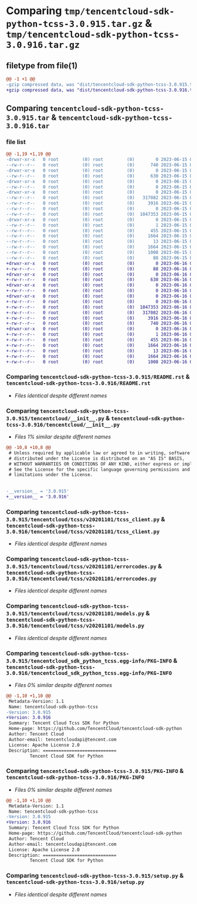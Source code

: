 # Comparing `tmp/tencentcloud-sdk-python-tcss-3.0.915.tar.gz` & `tmp/tencentcloud-sdk-python-tcss-3.0.916.tar.gz`

## filetype from file(1)

```diff
@@ -1 +1 @@
-gzip compressed data, was "dist/tencentcloud-sdk-python-tcss-3.0.915.tar", last modified: Thu Jun 15 00:34:29 2023, max compression
+gzip compressed data, was "dist/tencentcloud-sdk-python-tcss-3.0.916.tar", last modified: Fri Jun 16 00:42:19 2023, max compression
```

## Comparing `tencentcloud-sdk-python-tcss-3.0.915.tar` & `tencentcloud-sdk-python-tcss-3.0.916.tar`

### file list

```diff
@@ -1,19 +1,19 @@
-drwxr-xr-x   0 root         (0) root         (0)        0 2023-06-15 00:34:29.000000 tencentcloud-sdk-python-tcss-3.0.915/
--rw-r--r--   0 root         (0) root         (0)      740 2023-06-15 00:34:29.000000 tencentcloud-sdk-python-tcss-3.0.915/README.rst
-drwxr-xr-x   0 root         (0) root         (0)        0 2023-06-15 00:34:29.000000 tencentcloud-sdk-python-tcss-3.0.915/tencentcloud/
--rw-r--r--   0 root         (0) root         (0)      630 2023-06-15 00:34:29.000000 tencentcloud-sdk-python-tcss-3.0.915/tencentcloud/__init__.py
-drwxr-xr-x   0 root         (0) root         (0)        0 2023-06-15 00:34:29.000000 tencentcloud-sdk-python-tcss-3.0.915/tencentcloud/tcss/
--rw-r--r--   0 root         (0) root         (0)        0 2023-06-15 00:34:29.000000 tencentcloud-sdk-python-tcss-3.0.915/tencentcloud/tcss/__init__.py
-drwxr-xr-x   0 root         (0) root         (0)        0 2023-06-15 00:34:29.000000 tencentcloud-sdk-python-tcss-3.0.915/tencentcloud/tcss/v20201101/
--rw-r--r--   0 root         (0) root         (0)   317082 2023-06-15 00:34:29.000000 tencentcloud-sdk-python-tcss-3.0.915/tencentcloud/tcss/v20201101/tcss_client.py
--rw-r--r--   0 root         (0) root         (0)     3916 2023-06-15 00:34:29.000000 tencentcloud-sdk-python-tcss-3.0.915/tencentcloud/tcss/v20201101/errorcodes.py
--rw-r--r--   0 root         (0) root         (0)        0 2023-06-15 00:34:29.000000 tencentcloud-sdk-python-tcss-3.0.915/tencentcloud/tcss/v20201101/__init__.py
--rw-r--r--   0 root         (0) root         (0)  1047353 2023-06-15 00:34:29.000000 tencentcloud-sdk-python-tcss-3.0.915/tencentcloud/tcss/v20201101/models.py
-drwxr-xr-x   0 root         (0) root         (0)        0 2023-06-15 00:34:29.000000 tencentcloud-sdk-python-tcss-3.0.915/tencentcloud_sdk_python_tcss.egg-info/
--rw-r--r--   0 root         (0) root         (0)        1 2023-06-15 00:34:29.000000 tencentcloud-sdk-python-tcss-3.0.915/tencentcloud_sdk_python_tcss.egg-info/dependency_links.txt
--rw-r--r--   0 root         (0) root         (0)      455 2023-06-15 00:34:29.000000 tencentcloud-sdk-python-tcss-3.0.915/tencentcloud_sdk_python_tcss.egg-info/SOURCES.txt
--rw-r--r--   0 root         (0) root         (0)     1664 2023-06-15 00:34:29.000000 tencentcloud-sdk-python-tcss-3.0.915/tencentcloud_sdk_python_tcss.egg-info/PKG-INFO
--rw-r--r--   0 root         (0) root         (0)       13 2023-06-15 00:34:29.000000 tencentcloud-sdk-python-tcss-3.0.915/tencentcloud_sdk_python_tcss.egg-info/top_level.txt
--rw-r--r--   0 root         (0) root         (0)     1664 2023-06-15 00:34:29.000000 tencentcloud-sdk-python-tcss-3.0.915/PKG-INFO
--rw-r--r--   0 root         (0) root         (0)     1008 2023-06-15 00:34:29.000000 tencentcloud-sdk-python-tcss-3.0.915/setup.py
--rw-r--r--   0 root         (0) root         (0)       88 2023-06-15 00:34:29.000000 tencentcloud-sdk-python-tcss-3.0.915/setup.cfg
+drwxr-xr-x   0 root         (0) root         (0)        0 2023-06-16 00:42:19.000000 tencentcloud-sdk-python-tcss-3.0.916/
+-rw-r--r--   0 root         (0) root         (0)       88 2023-06-16 00:42:19.000000 tencentcloud-sdk-python-tcss-3.0.916/setup.cfg
+drwxr-xr-x   0 root         (0) root         (0)        0 2023-06-16 00:42:19.000000 tencentcloud-sdk-python-tcss-3.0.916/tencentcloud/
+-rw-r--r--   0 root         (0) root         (0)      630 2023-06-16 00:42:19.000000 tencentcloud-sdk-python-tcss-3.0.916/tencentcloud/__init__.py
+drwxr-xr-x   0 root         (0) root         (0)        0 2023-06-16 00:42:19.000000 tencentcloud-sdk-python-tcss-3.0.916/tencentcloud/tcss/
+-rw-r--r--   0 root         (0) root         (0)        0 2023-06-16 00:42:19.000000 tencentcloud-sdk-python-tcss-3.0.916/tencentcloud/tcss/__init__.py
+drwxr-xr-x   0 root         (0) root         (0)        0 2023-06-16 00:42:19.000000 tencentcloud-sdk-python-tcss-3.0.916/tencentcloud/tcss/v20201101/
+-rw-r--r--   0 root         (0) root         (0)        0 2023-06-16 00:42:19.000000 tencentcloud-sdk-python-tcss-3.0.916/tencentcloud/tcss/v20201101/__init__.py
+-rw-r--r--   0 root         (0) root         (0)  1047353 2023-06-16 00:42:19.000000 tencentcloud-sdk-python-tcss-3.0.916/tencentcloud/tcss/v20201101/models.py
+-rw-r--r--   0 root         (0) root         (0)   317082 2023-06-16 00:42:19.000000 tencentcloud-sdk-python-tcss-3.0.916/tencentcloud/tcss/v20201101/tcss_client.py
+-rw-r--r--   0 root         (0) root         (0)     3916 2023-06-16 00:42:19.000000 tencentcloud-sdk-python-tcss-3.0.916/tencentcloud/tcss/v20201101/errorcodes.py
+-rw-r--r--   0 root         (0) root         (0)      740 2023-06-16 00:42:19.000000 tencentcloud-sdk-python-tcss-3.0.916/README.rst
+drwxr-xr-x   0 root         (0) root         (0)        0 2023-06-16 00:42:19.000000 tencentcloud-sdk-python-tcss-3.0.916/tencentcloud_sdk_python_tcss.egg-info/
+-rw-r--r--   0 root         (0) root         (0)        1 2023-06-16 00:42:19.000000 tencentcloud-sdk-python-tcss-3.0.916/tencentcloud_sdk_python_tcss.egg-info/dependency_links.txt
+-rw-r--r--   0 root         (0) root         (0)      455 2023-06-16 00:42:19.000000 tencentcloud-sdk-python-tcss-3.0.916/tencentcloud_sdk_python_tcss.egg-info/SOURCES.txt
+-rw-r--r--   0 root         (0) root         (0)     1664 2023-06-16 00:42:19.000000 tencentcloud-sdk-python-tcss-3.0.916/tencentcloud_sdk_python_tcss.egg-info/PKG-INFO
+-rw-r--r--   0 root         (0) root         (0)       13 2023-06-16 00:42:19.000000 tencentcloud-sdk-python-tcss-3.0.916/tencentcloud_sdk_python_tcss.egg-info/top_level.txt
+-rw-r--r--   0 root         (0) root         (0)     1664 2023-06-16 00:42:19.000000 tencentcloud-sdk-python-tcss-3.0.916/PKG-INFO
+-rw-r--r--   0 root         (0) root         (0)     1008 2023-06-16 00:42:19.000000 tencentcloud-sdk-python-tcss-3.0.916/setup.py
```

### Comparing `tencentcloud-sdk-python-tcss-3.0.915/README.rst` & `tencentcloud-sdk-python-tcss-3.0.916/README.rst`

 * *Files identical despite different names*

### Comparing `tencentcloud-sdk-python-tcss-3.0.915/tencentcloud/__init__.py` & `tencentcloud-sdk-python-tcss-3.0.916/tencentcloud/__init__.py`

 * *Files 1% similar despite different names*

```diff
@@ -10,8 +10,8 @@
 # Unless required by applicable law or agreed to in writing, software
 # distributed under the License is distributed on an "AS IS" BASIS,
 # WITHOUT WARRANTIES OR CONDITIONS OF ANY KIND, either express or implied.
 # See the License for the specific language governing permissions and
 # limitations under the License.
 
 
-__version__ = '3.0.915'
+__version__ = '3.0.916'
```

### Comparing `tencentcloud-sdk-python-tcss-3.0.915/tencentcloud/tcss/v20201101/tcss_client.py` & `tencentcloud-sdk-python-tcss-3.0.916/tencentcloud/tcss/v20201101/tcss_client.py`

 * *Files identical despite different names*

### Comparing `tencentcloud-sdk-python-tcss-3.0.915/tencentcloud/tcss/v20201101/errorcodes.py` & `tencentcloud-sdk-python-tcss-3.0.916/tencentcloud/tcss/v20201101/errorcodes.py`

 * *Files identical despite different names*

### Comparing `tencentcloud-sdk-python-tcss-3.0.915/tencentcloud/tcss/v20201101/models.py` & `tencentcloud-sdk-python-tcss-3.0.916/tencentcloud/tcss/v20201101/models.py`

 * *Files identical despite different names*

### Comparing `tencentcloud-sdk-python-tcss-3.0.915/tencentcloud_sdk_python_tcss.egg-info/PKG-INFO` & `tencentcloud-sdk-python-tcss-3.0.916/tencentcloud_sdk_python_tcss.egg-info/PKG-INFO`

 * *Files 0% similar despite different names*

```diff
@@ -1,10 +1,10 @@
 Metadata-Version: 1.1
 Name: tencentcloud-sdk-python-tcss
-Version: 3.0.915
+Version: 3.0.916
 Summary: Tencent Cloud Tcss SDK for Python
 Home-page: https://github.com/TencentCloud/tencentcloud-sdk-python
 Author: Tencent Cloud
 Author-email: tencentcloudapi@tencent.com
 License: Apache License 2.0
 Description: ============================
         Tencent Cloud SDK for Python
```

### Comparing `tencentcloud-sdk-python-tcss-3.0.915/PKG-INFO` & `tencentcloud-sdk-python-tcss-3.0.916/PKG-INFO`

 * *Files 0% similar despite different names*

```diff
@@ -1,10 +1,10 @@
 Metadata-Version: 1.1
 Name: tencentcloud-sdk-python-tcss
-Version: 3.0.915
+Version: 3.0.916
 Summary: Tencent Cloud Tcss SDK for Python
 Home-page: https://github.com/TencentCloud/tencentcloud-sdk-python
 Author: Tencent Cloud
 Author-email: tencentcloudapi@tencent.com
 License: Apache License 2.0
 Description: ============================
         Tencent Cloud SDK for Python
```

### Comparing `tencentcloud-sdk-python-tcss-3.0.915/setup.py` & `tencentcloud-sdk-python-tcss-3.0.916/setup.py`

 * *Files identical despite different names*

